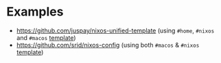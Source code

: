 # Examples

- <https://github.com/juspay/nixos-unified-template> (using `#home`, `#nixos` and `#macos` [template](templates.md))
- <https://github.com/srid/nixos-config> (using both `#macos` & `#nixos` [template](templates.md))

